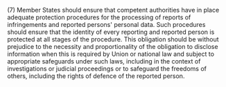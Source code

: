 (7) Member States should ensure that competent authorities have in place adequate protection procedures for the processing of reports of infringements and reported persons' personal data. Such procedures should ensure that the identity of every reporting and reported person is protected at all stages of the procedure. This obligation should be without prejudice to the necessity and proportionality of the obligation to disclose information when this is required by Union or national law and subject to appropriate safeguards under such laws, including in the context of investigations or judicial proceedings or to safeguard the freedoms of others, including the rights of defence of the reported person.